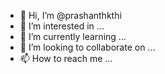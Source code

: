 - 👋 Hi, I’m @prashanthkthi
- 👀 I’m interested in ...
- 🌱 I’m currently learning ...
- 💞️ I’m looking to collaborate on ...
- 📫 How to reach me ...

<!---
prashanthkthi/prashanthkthi is a ✨ special ✨ repository because its `README.md` (this file) appears on your GitHub profile.
You can click the Preview link to take a look at your changes.
--->
